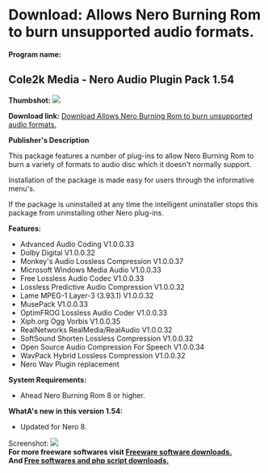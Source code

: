 # Download: Allows Nero Burning Rom to burn unsupported audio formats.

**Program name:**

## Cole2k Media - Nero Audio Plugin Pack 1.54

  
**Thumbshot:** ![](http://www.freewarefiles.com/screenshot/cole2knero_md.jpg)   
  
**Download link:** [Download Allows Nero Burning Rom to burn unsupported audio formats.](http://freesoftwares.boysofts.com/Colek-Media---Nero-Audio-Plugin-Pack_program_20501.html)  
  


**Publisher's Description**  
  


This package features a number of plug-ins to allow Nero Burning Rom to burn a variety of formats to audio disc which it doesn't normally support. 

Installation of the package is made easy for users through the informative menu's.

If the package is uninstalled at any time the intelligent uninstaller stops this package from uninstalling other Nero plug-ins.

**Features:**

  * Advanced Audio Coding V1.0.0.33 
  * Dolby Digital V1.0.0.32 
  * Monkey's Audio Lossless Compression V1.0.0.37 
  * Microsoft Windows Media Audio V1.0.0.33 
  * Free Lossless Audio Codec V1.0.0.33 
  * Lossless Predictive Audio Compression V1.0.0.32 
  * Lame MPEG-1 Layer-3 (3.93.1) V1.0.0.32 
  * MusePack V1.0.0.33 
  * OptimFROG Lossless Audio Coder V1.0.0.33 
  * Xiph.org Ogg Vorbis V1.0.0.35 
  * RealNetworks RealMedia/RealAudio V1.0.0.32 
  * SoftSound Shorten Lossless Compression V1.0.0.32 
  * Open Source Audio Compression For Speech V1.0.0.34 
  * WavPack Hybrid Lossless Compression V1.0.0.32 
  * Nero Wav Plugin replacement 

**System Requirements:**

  * Ahead Nero Burning Rom 8 or higher. 

**WhatA's new in this version 1.54:**

  * Updated for Nero 8. 

  
  
Screenshot: ![](http://www.freewarefiles.com/screenshot/cole2knero.jpg)   
**For more freeware softwares visit [Freeware software downloads.](http://freesoftwares.boysofts.com/)**   
**And [Free softwares and php script downloads.](http://www.boysofts.com/)**
